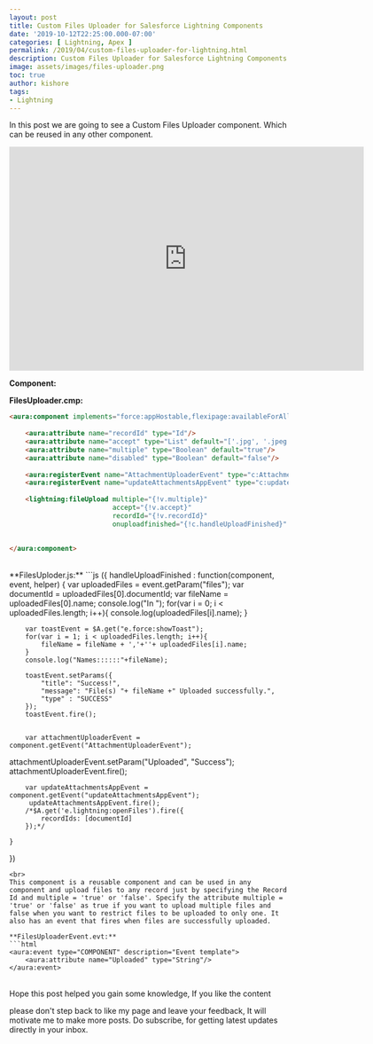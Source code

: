 ```yaml
---
layout: post
title: Custom Files Uploader for Salesforce Lightning Components
date: '2019-10-12T22:25:00.000-07:00'
categories: [ Lightning, Apex ]
permalink: /2019/04/custom-files-uploader-for-lightning.html
description: Custom Files Uploader for Salesforce Lightning Components. In this post we are going to see a Custom Files Uploader component. Which can be reused in any other component.
image: assets/images/files-uploader.png
toc: true
author: kishore
tags:
- Lightning
---
```


In this post we are going to see a Custom Files Uploader component. Which can be reused in any other component.

<iframe allow="autoplay; fullscreen" allowfullscreen="" frameborder="0" height="404" src="https://player.vimeo.com/video/335663627" width="640"></iframe>  

**Component:**

**FilesUploader.cmp:**
```html
<aura:component implements="force:appHostable,flexipage:availableForAllPageTypes,flexipage:availableForRecordHome,force:hasRecordId,force:lightningQuickAction" access="global" >
 
    <aura:attribute name="recordId" type="Id"/>
    <aura:attribute name="accept" type="List" default="['.jpg', '.jpeg', '.pdf', '.zip']"/>
    <aura:attribute name="multiple" type="Boolean" default="true"/>
    <aura:attribute name="disabled" type="Boolean" default="false"/>
    
    <aura:registerEvent name="AttachmentUploaderEvent" type="c:AttachmentUploaderEvent"/>
    <aura:registerEvent name="updateAttachmentsAppEvent" type="c:updateAttachmentsAppEvent"/>
    
    <lightning:fileUpload multiple="{!v.multiple}" 
                          accept="{!v.accept}" 
                          recordId="{!v.recordId}" 
                          onuploadfinished="{!c.handleUploadFinished}" />
    
    
</aura:component>
```
<br>
**FilesUploder.js:**
```js
({
    handleUploadFinished : function(component, event, helper) {
        var uploadedFiles = event.getParam("files");
        var documentId = uploadedFiles[0].documentId;
        var fileName = uploadedFiles[0].name;
        console.log("In ");
        for(var i = 0; i < uploadedFiles.length; i++){
            console.log(uploadedFiles[i].name);
        }
        
        var toastEvent = $A.get("e.force:showToast");
        for(var i = 1; i < uploadedFiles.length; i++){
            fileName = fileName + ','+''+ uploadedFiles[i].name;
        }
        console.log("Names::::::"+fileName);
        
        toastEvent.setParams({
            "title": "Success!",
            "message": "File(s) "+ fileName +" Uploaded successfully.",
            "type" : "SUCCESS"
        });
        toastEvent.fire();
        
        
        var attachmentUploaderEvent = component.getEvent("AttachmentUploaderEvent");
   attachmentUploaderEvent.setParam("Uploaded", "Success");
         attachmentUploaderEvent.fire();
        
        
        var updateAttachmentsAppEvent = component.getEvent("updateAttachmentsAppEvent");
         updateAttachmentsAppEvent.fire();
        /*$A.get('e.lightning:openFiles').fire({
            recordIds: [documentId]
        });*/
        
    }
})
```
<br>
This component is a reusable component and can be used in any component and upload files to any record just by specifying the Record Id and multiple = 'true' or 'false'. Specify the attribute multiple = 'true' or 'false' as true if you want to upload multiple files and false when you want to restrict files to be uploaded to only one. It also has an event that fires when files are successfully uploaded.

**FilesUploaderEvent.evt:**
```html
<aura:event type="COMPONENT" description="Event template">
    <aura:attribute name="Uploaded" type="String"/>
</aura:event>
```
<br>
Hope this post helped you gain some knowledge, If you like the content

please don't step back to like my page and leave your feedback, It will motivate me to make more posts. Do subscribe, for getting latest updates directly in your inbox.